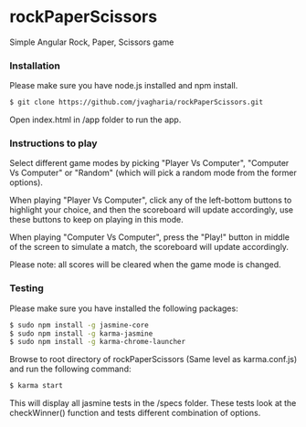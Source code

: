 # rockPaperScissors
Simple Angular Rock, Paper, Scissors game

### Installation

Please make sure you have node.js installed and npm install.

```sh
$ git clone https://github.com/jvagharia/rockPaperScissors.git
```

Open index.html in /app folder to run the app.

### Instructions to play

Select different game modes by picking "Player Vs Computer", "Computer Vs Computer" or "Random" (which will pick a random mode from the former options).

When playing "Player Vs Computer", click any of the left-bottom buttons to highlight your choice, and then the scoreboard will update accordingly, use these buttons to keep on playing in this mode.

When playing "Computer Vs Computer", press the "Play!" button in middle of the screen to simulate a match, the scoreboard will update accordingly.

Please note: all scores will be cleared when the game mode is changed.

### Testing

Please make sure you have installed the following packages:

```sh
$ sudo npm install -g jasmine-core
$ sudo npm install -g karma-jasmine
$ sudo npm install -g karma-chrome-launcher
```

Browse to root directory of rockPaperScissors (Same level as karma.conf.js) and run the following command:

```sh
$ karma start
```

This will display all jasmine tests in the /specs folder. These tests look at the checkWinner() function and tests different combination of options.